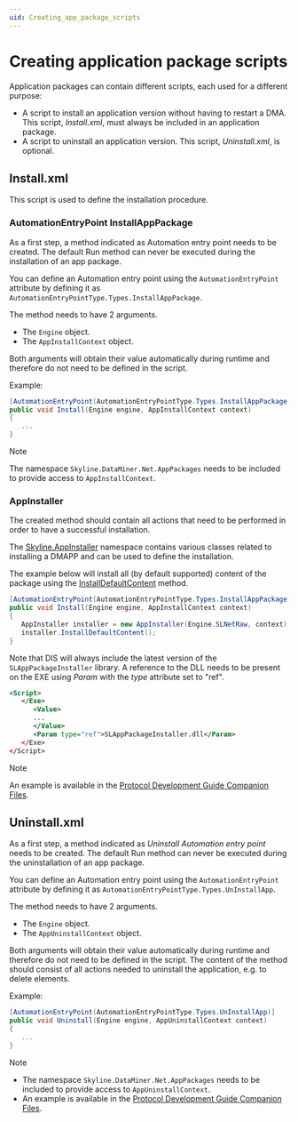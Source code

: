 ```yaml
---
uid: Creating_app_package_scripts
---
```


# Creating application package scripts

Application packages can contain different scripts, each used for a different purpose:

- A script to install an application version without having to restart a DMA. This script, *Install.xml*, must always be included in an application package.
- A script to uninstall an application version. This script, *Uninstall.xml*, is optional.

## Install.xml

This script is used to define the installation procedure.

### AutomationEntryPoint InstallAppPackage

As a first step, a method indicated as Automation entry point needs to be created. The default Run method can never be executed during the installation of an app package.

You can define an Automation entry point using the `AutomationEntryPoint` attribute by defining it as `AutomationEntryPointType.Types.InstallAppPackage`.

The method needs to have 2 arguments.

- The `Engine` object.
- The `AppInstallContext` object.

Both arguments will obtain their value automatically during runtime and therefore do not need to be defined in the script.

Example:

```csharp
[AutomationEntryPoint(AutomationEntryPointType.Types.InstallAppPackage)]
public void Install(Engine engine, AppInstallContext context)
{
   ...
}
```

> [!NOTE]
> The namespace `Skyline.DataMiner.Net.AppPackages` needs to be included to provide access to `AppInstallContext`.

### AppInstaller

The created method should contain all actions that need to be performed in order to have a successful installation.

The [Skyline.AppInstaller](xref:Skyline.AppInstaller) namespace contains various classes related to installing a DMAPP and can be used to define the installation.

The example below will install all (by default supported) content of the package using the [InstallDefaultContent](xref:Skyline.AppInstaller.AppInstaller.InstallDefaultContent) method.

```csharp
[AutomationEntryPoint(AutomationEntryPointType.Types.InstallAppPackage)]
public void Install(Engine engine, AppInstallContext context)
{
   AppInstaller installer = new AppInstaller(Engine.SLNetRaw, context);
   installer.InstallDefaultContent();
}
```

Note that DIS will always include the latest version of the `SLAppPackageInstaller` library. A reference to the DLL needs to be present on the EXE using *Param* with the *type* attribute set to "ref".

```xml
<Script>
   </Exe>
      <Value>
      ...
      </Value>
      <Param type="ref">SLAppPackageInstaller.dll</Param>
   </Exe>
</Script>
```

> [!NOTE]
> An example is available in the [Protocol Development Guide Companion Files](https://community.dataminer.services/documentation/protocol-development-guide-companion-files/).

## Uninstall.xml

As a first step, a method indicated as *Uninstall Automation entry point* needs to be created. The default Run method can never be executed during the uninstallation of an app package.

You can define an Automation entry point using the `AutomationEntryPoint` attribute by defining it as `AutomationEntryPointType.Types.UnInstallApp`.

The method needs to have 2 arguments.

- The `Engine` object.
- The `AppUninstallContext` object.

Both arguments will obtain their value automatically during runtime and therefore do not need to be defined in the script. The content of the method should consist of all actions needed to uninstall the application, e.g. to delete elements.

Example:

```csharp
[AutomationEntryPoint(AutomationEntryPointType.Types.UnInstallApp)]
public void Uninstall(Engine engine, AppUninstallContext context)
{
   ...
}
```

> [!NOTE]
>
> - The namespace `Skyline.DataMiner.Net.AppPackages` needs to be included to provide access to `AppUninstallContext`.
> - An example is available in the [Protocol Development Guide Companion Files](https://community.dataminer.services/documentation/protocol-development-guide-companion-files/).
